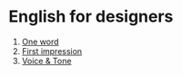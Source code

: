 # English for designers
1. [One word](https://github.com/lacikovaM/one-word/tree/main#one-word)
2. [First impression](https://github.com/lacikovaM/first-impression#first-impression)
3. [Voice & Tone](https://github.com/lacikovaM/voice-tone/tree/main)

